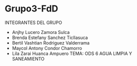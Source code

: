 # Grupo3-FdD
INTEGRANTES DEL GRUPO
* Anjhy Lucero Zamora Sulca
* Brenda Estefany Sanchez Ticllasuca
* Bertil Vashtian Rodriguez Valderrama
* Maycol Antony Condor Chamorro
* Lila Zarai Huanca Ampuero
  TEMA: ODS 6 AGUA LIMPIA Y SANEAMIENTO

  
